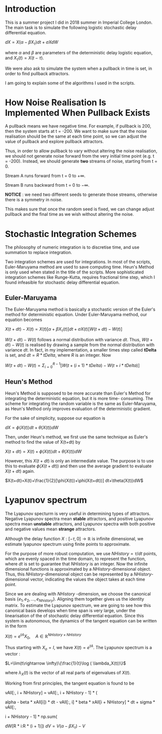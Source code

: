
# Introduction  
This is a summer project I did in 2018 summer in Imperial College London. The main task is to simulate the following logistic stochastic delay differential equation. 

$dX=X( \alpha -\beta X_\tau )dt+\sigma X dW$

where $\alpha$ and $\beta$ are parameters of the deterministic delay logistic equation, and $X_\tau(t)=X(t-\tau)$.

We were also ask to simulate the system when a pullback in time is set, in order to find pullback attractors.

I am going to explain some of the algorithms I used in the scripts.

# How Noise Realisation Is Implemented When Pullback Exists

A pullback means we have negative time. For example, if pullback is 200, then the system starts at t = -200.  We want to make sure that the noise realisation should be the same at each time point, so we can adjust the value of pullback and explore pullback attractors.  

Thus, in order to allow pullback to vary without altering the noise realisation, we should not generate noise forward from the very initial time point (e.g. t = -200). Instead, we should generate **two** streams of noise, starting from t = 0. 

Stream A  runs forward from t = 0 to $+\infty$.

Stream B runs backward from t = 0 to $-\infty$.

**NOTICE** : we need two different seeds to generate those streams, otherwise there is a symmetry in noise.

This makes sure that once the random seed is fixed, we can change adjust pullback and the final time as we wish without altering the noise.

# Stochastic Integration Schemes
The philosophy of numeric integration is to discretise time, and use summation to replace integration.
 
Two integration schemes are used for integrations. In most of the scripts, Euler-Maruyama method are used to save computing time. Heun's Method  is only used when stated in the title of the scripts. More sophisticated integration schemes like Runge-Kutta, requires fractional time step, which I found infeasible for stochastic delay differential equation. 
## Euler-Maruyama
The Euler-Maruyama method is basically a stochastic version of the Euler's method for deterministic equation. Under Euler-Maruyama method, our equation becomes

$X(t+dt)-X(t)=X(t)\left[\alpha +\beta X_\tau(t)\right]dt+\sigma X(t)[W(t+dt)-W(t)]$

$W(t+dt)-W(t)$ follows a normal distribution with variance $dt$. Thus, $W(t+dt)-W(t)$ is realised by drawing a sample from the normal distribution with variance $dt$. In fact, in my implementation, a smaller times step called **tDelta** is set, and $dt=R*tDelta$, where $R$ is an integer. Now

$W(t+dt)-W(t)=\displaystyle\Sigma_{i=0}^{R-1}[W(t+(i+1)*tDelta)-W(t+i*tDelta)]$
## Heun's Method
Heun's Method is supposed to be more accurate than Euler's Method for integrating the deterministic equation, but it is more time- consuming. The scheme for integrating the random variable is the same as Euler-Maruyama, as Heun's Method only improves evaluation of the deterministic gradient. 

For the sake of simplicity, suppose our equation is 

$dX=\phi(X(t)) dt+\theta(X(t))dW$

Then, under Heun's method, we first use the same technique as Euler's method to find the value of X(t+dt) by

$X(t+dt)=X(t)+\phi(X(t)) dt+\theta(X(t))dW$

However, this $X(t+dt)$ is only an intermediate value. The purpose is to use this to evaluate $\phi(X(t+dt))$ and then use the average gradient to evaluate $X(t+dt)$ again.

$X(t+dt)=X(t)+\frac{1}{2}[\phi(X(t))+\phi(X(t+dt))] dt+\theta(X(t))dW$

# Lyapunov spectrum
The Lyapunov specturm is very useful in determining types of attractors. Negative Lyapunov spectra mean **stable** attractors, and positive Lyapunov spectra mean **unstable** attractors, and Lyapunov spectra with both positive and negative values mean **strange** attractors. 

Although the delay function $X:[-\tau,0]\rightarrow\mathbb{R}$ is infinite dimensional, we estimate lyapunov spectrum using finite points to approximate. 

For the purpose of more robust computation, we use $NHistory=\tau/dt$ points, which are evenly spaced in the time domain, to represent the function, where $dt$ is set to guarantee that $NHistory$ is an integer. Now the infinite dimensional functions is approximated by a $NHistory$-dimensional object.  Thus, this $NHistory$-dimensional object can be represented by a $NHistory$-dimensional vector, indicating the values the object takes at each time point. 

Since we are dealing with $NHistory$ -dimension, we choose the canonical basis $\{e_1,e_2,\dots, e_{Nhistory}\}$.  Aligning them together gives us the identity matrix. To estimate the Lyapunov spectrum,  we are going to see how this canonical basis develops when time span is very large, under the linearisation of the of stochastic delay differential equation. Since this system is autonomous, the dynamics of the tangent equation can be written in the form 

$X(t)=e^{tA}X_0,\quad A\in\mathbb{R}^{NHistory\times NHistory}$

Thus starting with $X_o=I$, we have $X(t)=e^{tA}$. The Lyapunov spectrum is a vector :

$L=\lim(t\rightarrow \infty)\{\frac{1}{t}\log ( \lambda_X(t))\}$

where $\lambda_X(t)$ is the vector of all real parts of eigenvalues of $X(t)$. 

Working from first principles, the tangent equation is found to be

vAll[:, i + NHistory] =  vAll[:, i + NHistory - 1] * (

alpha - beta * xAll[i]) * dt - vAll[:, i] * beta * xAll[i + NHistory] * dt + sigma * vAll[:,

i + NHistory - 1] * np.sum(

dW[R * i:R * (i + 1)])
$dV=V(\alpha-\beta X_\tau)-V$






 
<!--stackedit_data:
eyJoaXN0b3J5IjpbLTk3ODE1ODA0OCwxMzQyNjcxODY0LDI2NT
g3NDE0MCwxNDQ2MjAzNDUxLC02MjE3MDIwMzUsLTI1OTIwODQz
MiwtMjEzMjE2MDM0NSwtMTQwNTA4MzcxMSwtMTM2NzgxNzc3MS
wtODAyNTg1MjcxLDQ3MzM3MDA4MV19
-->